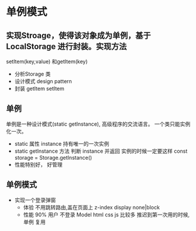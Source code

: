 # 单例模式

## 实现Stroage，使得该对象成为**单例**，基于LocalStorage 进行封装。实现方法
setItem(key,value) 和getItem(key)
- 分析Storage  类
- 设计模式 design pattern
- 封装 
    getItem
    setItem

## 单例
单例是一种设计模式(static getInstance), 高级程序的交流语言。
一个类只能实例化一次。
- static 属性 instance 持有唯一的一次实例
- static getInstance 方法 判断 instance 并返回
    实例的时候一定要这样 
    const storage = Storage.getInstance()
- 性能特别好， 好管理

## 单例模式

- 实现一个登录弹窗
    - 体验
    不用跳转路由,盖在页面上 
    z-index display none|block
    - 性能
    90% 用户 不登录
    Model html css js 比较多
    推迟到第一次用的时候,单例
    复用